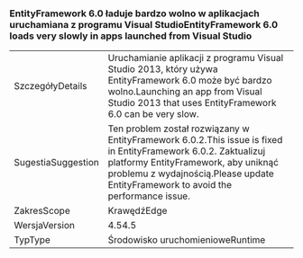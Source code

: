 ### <a name="entityframework-60-loads-very-slowly-in-apps-launched-from-visual-studio"></a><span data-ttu-id="1ffc4-101">EntityFramework 6.0 ładuje bardzo wolno w aplikacjach uruchamiana z programu Visual Studio</span><span class="sxs-lookup"><span data-stu-id="1ffc4-101">EntityFramework 6.0 loads very slowly in apps launched from Visual Studio</span></span>

|   |   |
|---|---|
|<span data-ttu-id="1ffc4-102">Szczegóły</span><span class="sxs-lookup"><span data-stu-id="1ffc4-102">Details</span></span>|<span data-ttu-id="1ffc4-103">Uruchamianie aplikacji z programu Visual Studio 2013, który używa EntityFramework 6.0 może być bardzo wolno.</span><span class="sxs-lookup"><span data-stu-id="1ffc4-103">Launching an app from Visual Studio 2013 that uses EntityFramework 6.0 can be very slow.</span></span>|
|<span data-ttu-id="1ffc4-104">Sugestia</span><span class="sxs-lookup"><span data-stu-id="1ffc4-104">Suggestion</span></span>|<span data-ttu-id="1ffc4-105">Ten problem został rozwiązany w EntityFramework 6.0.2.</span><span class="sxs-lookup"><span data-stu-id="1ffc4-105">This issue is fixed in EntityFramework 6.0.2.</span></span> <span data-ttu-id="1ffc4-106">Zaktualizuj platformy EntityFramework, aby uniknąć problemu z wydajnością.</span><span class="sxs-lookup"><span data-stu-id="1ffc4-106">Please update EntityFramework to avoid the performance issue.</span></span>|
|<span data-ttu-id="1ffc4-107">Zakres</span><span class="sxs-lookup"><span data-stu-id="1ffc4-107">Scope</span></span>|<span data-ttu-id="1ffc4-108">Krawędź</span><span class="sxs-lookup"><span data-stu-id="1ffc4-108">Edge</span></span>|
|<span data-ttu-id="1ffc4-109">Wersja</span><span class="sxs-lookup"><span data-stu-id="1ffc4-109">Version</span></span>|<span data-ttu-id="1ffc4-110">4.5</span><span class="sxs-lookup"><span data-stu-id="1ffc4-110">4.5</span></span>|
|<span data-ttu-id="1ffc4-111">Typ</span><span class="sxs-lookup"><span data-stu-id="1ffc4-111">Type</span></span>|<span data-ttu-id="1ffc4-112">Środowisko uruchomieniowe</span><span class="sxs-lookup"><span data-stu-id="1ffc4-112">Runtime</span></span>|

